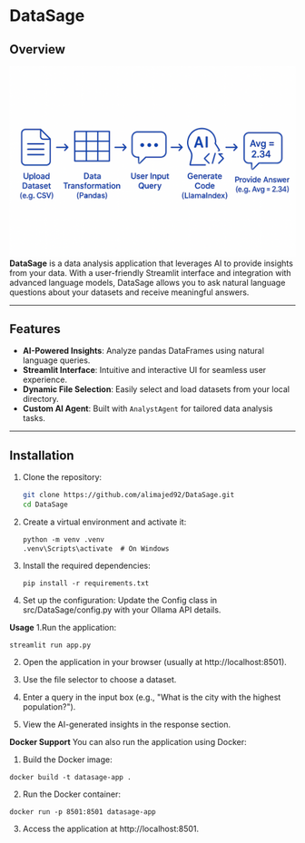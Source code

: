# DataSage

## Overview
![DataSage Banner](./docs/pro.png)
**DataSage** is a data analysis application that leverages AI to provide insights from your data. With a user-friendly Streamlit interface and integration with advanced language models, DataSage allows you to ask natural language questions about your datasets and receive meaningful answers.

---

## Features

- **AI-Powered Insights**: Analyze pandas DataFrames using natural language queries.
- **Streamlit Interface**: Intuitive and interactive UI for seamless user experience.
- **Dynamic File Selection**: Easily select and load datasets from your local directory.
- **Custom AI Agent**: Built with `AnalystAgent` for tailored data analysis tasks.

---

## Installation

1. Clone the repository:
   ```bash
   git clone https://github.com/alimajed92/DataSage.git
   cd DataSage
   ```
2. Create a virtual environment and activate it:
    ```
   python -m venv .venv
    .venv\Scripts\activate  # On Windows
     ```
3. Install the required dependencies:
    ```
    pip install -r requirements.txt
    ```
4. Set up the configuration: Update the Config class in src/DataSage/config.py with your Ollama API details.

**Usage**
1.Run the application:
```
streamlit run app.py
```
2. Open the application in your browser (usually at http://localhost:8501).

3. Use the file selector to choose a dataset.

4. Enter a query in the input box (e.g., "What is the city with the highest population?").

5. View the AI-generated insights in the response section.


**Docker Support**
You can also run the application using Docker:
1. Build the Docker image:
```
docker build -t datasage-app .
```
2. Run the Docker container:
```
docker run -p 8501:8501 datasage-app
```
3. Access the application at http://localhost:8501.



